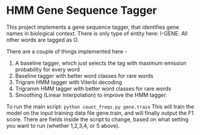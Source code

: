 # HMM Gene Sequence Tagger

This project implements a gene sequence tagger, that identifies gene names in  biological context. There is only type of entity here: I-GENE. All other words are tagged as O. 

There are a couple of things implemented here -
1. A baseline tagger, which just selects the tag with maximum emission probability for every word
2. Baseline tagger with better word classes for rare words
3. Trigram HMM tagger with Viterbi decoding
4. Trigramm HMM tagger with better word classes for rare words
5. Smoothing (Linear Interpolation) to improve the HMM tagger.

To run the main script:
```python count_freqs.py gene.train```
This will train the model on the input training data file gene.train, and will finally output the F1 score. There are fields inside the script to change, based on what setting you want to run (whether 1,2,3,4, or 5 above).


